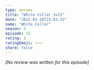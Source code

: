 ```yaml
---
type: series
title: "White Collar 3x13"
date: "2022-03-28T15:03:33"
name: "White Collar"
season: 3
episode: 13
rating: 3
ratingEmoji: ⭐️⭐️⭐️
share: false
---
```


*[No review was written for this episode]*
